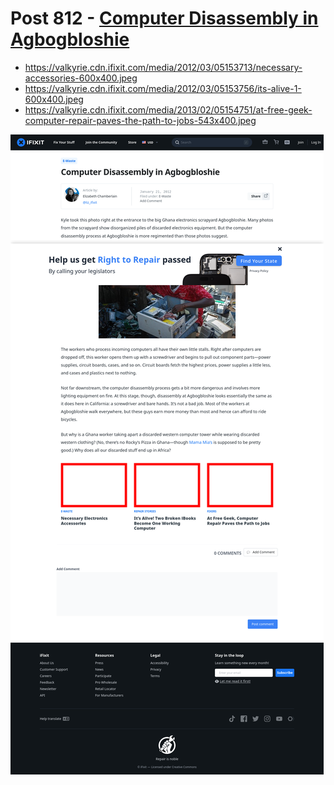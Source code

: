 # Post 812 - [Computer Disassembly in Agbogbloshie](https://www.ifixit.com/News/812/photo-computer-disassembly-in-agbogbloshie)

- https://valkyrie.cdn.ifixit.com/media/2012/03/05153713/necessary-accessories-600x400.jpeg
- https://valkyrie.cdn.ifixit.com/media/2012/03/05153756/its-alive-1-600x400.jpeg
- https://valkyrie.cdn.ifixit.com/media/2013/02/05154751/at-free-geek-computer-repair-paves-the-path-to-jobs-543x400.jpeg

![screencap](screenshots/d392b35a-0021-4ee2-b2cd-9ee5d32ec5ce.png)

